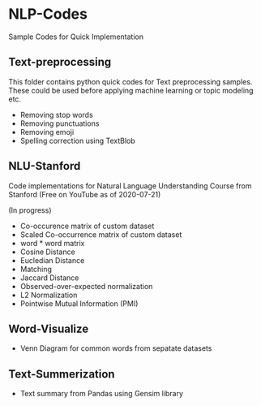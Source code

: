 # NLP-Codes
Sample Codes for Quick Implementation

## Text-preprocessing
This folder contains python quick codes for Text preprocessing samples. These could be used before applying machine learning or topic modeling etc.

- Removing stop words
- Removing punctuations
- Removing emoji
- Spelling correction using TextBlob

## NLU-Stanford

Code implementations for Natural Language Understanding Course from Stanford (Free on YouTube as of 2020-07-21)

(In progress)
- Co-occurence matrix of custom dataset
- Scaled Co-occurrence matrix of custom dataset
- word * word matrix
- Cosine Distance
- Eucledian Distance
- Matching
- Jaccard Distance
- Observed-over-expected normalization
- L2 Normalization
- Pointwise Mutual Information (PMI)

## Word-Visualize

- Venn Diagram for common words from sepatate datasets

## Text-Summerization
- Text summary from Pandas using Gensim library
